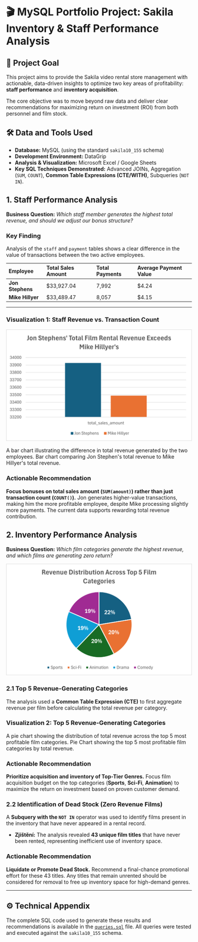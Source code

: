 # 🎬 MySQL Portfolio Project: Sakila Inventory & Staff Performance Analysis

## 🎯 Project Goal

This project aims to provide the Sakila video rental store management with actionable, data-driven insights to optimize two key areas of profitability: **staff performance** and **inventory acquisition**.

The core objective was to move beyond raw data and deliver clear recommendations for maximizing return on investment (ROI) from both personnel and film stock.

## 🛠️ Data and Tools Used

* **Database:** MySQL (using the standard `sakila10_155` schema)  
* **Development Environment:** DataGrip  
* **Analysis & Visualization:** Microsoft Excel / Google Sheets  
* **Key SQL Techniques Demonstrated:** Advanced JOINs, Aggregation (`SUM`, `COUNT`), **Common Table Expressions (CTE/WITH)**, Subqueries (`NOT IN`).

## 1\. Staff Performance Analysis

**Business Question:** *Which staff member generates the highest total revenue, and should we adjust our bonus structure?*

### Key Finding

Analysis of the `staff` and `payment` tables shows a clear difference in the value of transactions between the two active employees.

| Employee | Total Sales Amount | Total Payments | Average Payment Value |
| :---- | :---- | :---- | :---- |
| **Jon Stephens** | $33,927.04 | 7,992 | $4.24 |
| **Mike Hillyer** | $33,489.47 | 8,057 | $4.15 |

---

### Visualization 1: Staff Revenue vs. Transaction Count

![Bar Chart comparing Jon Stephen's revenue to Mike Hillyer's revenue.](assets/graf_1_vykonnost_zamestnancu.png)

A bar chart illustrating the difference in total revenue generated by the two employees. Bar chart comparing Jon Stephen's total revenue to Mike Hillyer's total revenue.

### Actionable Recommendation

**Focus bonuses on total sales amount (`SUM(amount)`) rather than just transaction count (`COUNT()`).** Jon generates higher-value transactions, making him the more profitable employee, despite Mike processing slightly more payments. The current data supports rewarding total revenue contribution.

## 2\. Inventory Performance Analysis

**Business Question:** *Which film categories generate the highest revenue, and which films are generating zero return?*

![...](assets/graf_2_trby_kategorii.png)

### 2.1 Top 5 Revenue-Generating Categories

The analysis used a **Common Table Expression (CTE)** to first aggregate revenue per film before calculating the total revenue per category.

### Visualization 2: Top 5 Revenue-Generating Categories

A pie chart showing the distribution of total revenue across the top 5 most profitable film categories. Pie Chart showing the top 5 most profitable film categories by total revenue.

### Actionable Recommendation

**Prioritize acquisition and inventory of Top-Tier Genres.** Focus film acquisition budget on the top categories (**Sports**, **Sci-Fi**, **Animation**) to maximize the return on investment based on proven customer demand.

### 2.2 Identification of Dead Stock (Zero Revenue Films)

A **Subquery with the `NOT IN`** operator was used to identify films present in the inventory that have never appeared in a rental record.

* **Zjištění:** The analysis revealed **43 unique film titles** that have never been rented, representing inefficient use of inventory space.

### Actionable Recommendation

**Liquidate or Promote Dead Stock.** Recommend a final-chance promotional effort for these 43 titles. Any titles that remain unrented should be considered for removal to free up inventory space for high-demand genres.

---

## ⚙️ Technical Appendix

The complete SQL code used to generate these results and recommendations is available in the [`queries.sql`](http://queries.sql) file. All queries were tested and executed against the `sakila10_155` schema.  
